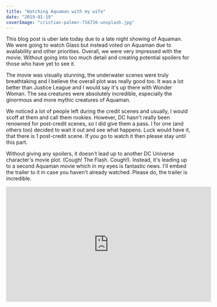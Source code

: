 ```yaml
---
title: "Watching Aquaman with my wife"
date: "2019-01-19"
coverImage: "cristian-palmer-716726-unsplash.jpg"
---
```


This blog post is uber late today due to a late night showing of Aquaman. We were going to watch Glass but instead voted on Aquaman due to availability and other priorities. Overall, we were very impressed with the movie. Without going into too much detail and creating potential spoilers for those who have yet to see it.

The movie was visually stunning, the underwater scenes were truly breathtaking and I believe the overall plot was really good too. It was a lot better than Justice League and I would say it's up there with Wonder Woman. The sea creatures were absolutely incredible, especially the ginormous and more mythic creatures of Aquaman.

We noticed a lot of people left during the credit scenes and usually, I would scoff at them and call them rookies. However, DC hasn't really been renowned for post-credit scenes, so I did give them a pass. I for one (and others too) decided to wait it out and see what happens. Luck would have it, that there is 1 post-credit scene. If you go to watch it then please stay until this part.

Without giving any spoilers, it doesn't lead up to another DC Universe character's movie plot. (Cough! The Flash. Cough!). Instead, it's leading up to a second Aquaman movie which in my eyes is fantastic news. I'll embed the trailer to it in case you haven't already watched. Please do, the trailer is incredible.

<iframe width="560" height="315" src="https://www.youtube.com/embed/6mQDS7Q7pys" frameborder="0" allow="accelerometer; autoplay; encrypted-media; gyroscope; picture-in-picture" allowfullscreen></iframe>
